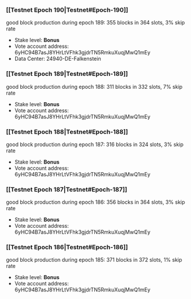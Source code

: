 ### [[Testnet Epoch 190|Testnet#Epoch-190]]
good block production during epoch 189: 355 blocks in 364 slots, 3% skip rate
* Stake level: **Bonus**
* Vote account address: 6yHC94B7asJ8YHrLtVFhk3gjdrTN5RmkuXuqjMwQ1mEy
* Data Center: 24940-DE-Falkenstein
### [[Testnet Epoch 189|Testnet#Epoch-189]]
good block production during epoch 188: 311 blocks in 332 slots, 7% skip rate
* Stake level: **Bonus**
* Vote account address: 6yHC94B7asJ8YHrLtVFhk3gjdrTN5RmkuXuqjMwQ1mEy
### [[Testnet Epoch 188|Testnet#Epoch-188]]
good block production during epoch 187: 316 blocks in 324 slots, 3% skip rate
* Stake level: **Bonus**
* Vote account address: 6yHC94B7asJ8YHrLtVFhk3gjdrTN5RmkuXuqjMwQ1mEy
### [[Testnet Epoch 187|Testnet#Epoch-187]]
good block production during epoch 186: 356 blocks in 364 slots, 3% skip rate
* Stake level: **Bonus**
* Vote account address: 6yHC94B7asJ8YHrLtVFhk3gjdrTN5RmkuXuqjMwQ1mEy
### [[Testnet Epoch 186|Testnet#Epoch-186]]
good block production during epoch 185: 371 blocks in 372 slots, 1% skip rate
* Stake level: **Bonus**
* Vote account address: 6yHC94B7asJ8YHrLtVFhk3gjdrTN5RmkuXuqjMwQ1mEy